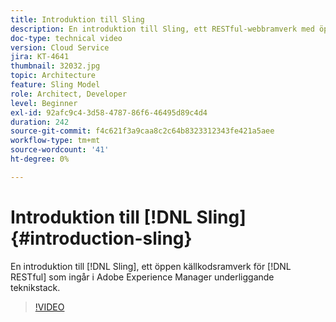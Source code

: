 ```yaml
---
title: Introduktion till Sling
description: En introduktion till Sling, ett RESTful-webbramverk med öppen källkod som ingår i Adobe Experience Manager underliggande teknikstack.
doc-type: technical video
version: Cloud Service
jira: KT-4641
thumbnail: 32032.jpg
topic: Architecture
feature: Sling Model
role: Architect, Developer
level: Beginner
exl-id: 92afc9c4-3d58-4787-86f6-46495d89c4d4
duration: 242
source-git-commit: f4c621f3a9caa8c2c64b8323312343fe421a5aee
workflow-type: tm+mt
source-wordcount: '41'
ht-degree: 0%

---
```


# Introduktion till [!DNL Sling] {#introduction-sling}

En introduktion till [!DNL Sling], ett öppen källkodsramverk för [!DNL RESTful] som ingår i Adobe Experience Manager underliggande teknikstack.

>[!VIDEO](https://video.tv.adobe.com/v/32032?quality=12&learn=on)
